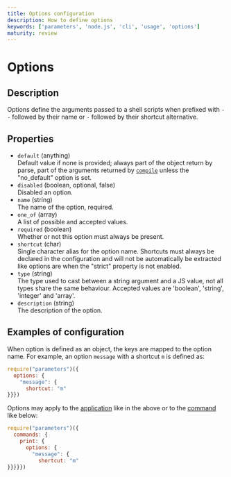 ```yaml
---
title: Options configuration
description: How to define options
keywords: ['parameters', 'node.js', 'cli', 'usage', 'options']
maturity: review
---
```


# Options

## Description

Options define the arguments passed to a shell scripts when prefixed with `--` followed by their name or `-` followed by their shortcut alternative.

## Properties

* `default` (anything)   
  Default value if none is provided; always part of the object return by parse,
  part of the arguments returned by [`compile`](/api/compile/) unless the "no_default" option is set.
* `disabled` (boolean, optional, false)   
  Disabled an option.
* `name` (string)   
  The name of the option, required.
* `one_of` (array)   
  A list of possible and accepted values.
* `required` (boolean)   
  Whether or not this option must always be present.
* `shortcut` (char)   
  Single character alias for the option name. Shortcuts must always be declared in the configuration and will not be automatically be extracted like options are when the "strict" property is not enabled.
* `type` (string)   
  The type used to cast between a string argument and a JS value, not all types 
  share the same behaviour. Accepted values are 'boolean', 'string', 'integer'
  and 'array'.
* `description` (string)   
  The description of the option. 

## Examples of configuration

When option is defined as an object, the keys are mapped to the option name. For example, an option `message` with a shortcut `m` is defined as:

```js
require("parameters")({
  options: {
    "message": {
      shortcut: "m"
}}})
```

Options may apply to the [application](./) like in the above or to the [command](./commands/) like below:

```js
require("parameters")({
  commands: {
    print: {
      options: {
        "message": {
          shortcut: "m"
}}}}})
```
